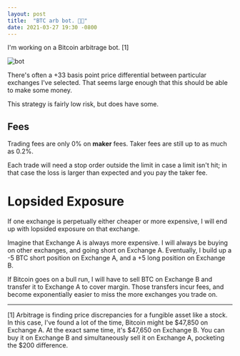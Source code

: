 ```yaml
---
layout: post
title:  "BTC arb bot. 🤖🦾"
date: 2021-03-27 19:30 -0800
---
```


I'm working on a Bitcoin arbitrage bot. [1]

![bot](http://www.huntermonk.com/img/bot.png)

There's often a +33 basis point price differential between particular exchanges I've selected. That seems large enough that this should be able to make some money.

This strategy is fairly low risk, but does have some.

## Fees
Trading fees are only 0% on **maker** fees. Taker fees are still up to as much as 0.2%. 

Each trade will need a stop order outside the limit in case a limit isn't hit; in that case the loss is larger than expected and you pay the taker fee.

# Lopsided Exposure
If one exchange is perpetually either cheaper or more expensive, I will end up with lopsided exposure on that exchange.

Imagine that Exchange A is always more expensive. I will always be buying on other exchanges, and going short on Exchange A. Eventually, I build up a -5 BTC short position on Exchange A, and a +5 long position on Exchange B. 

If Bitcoin goes on a bull run, I will have to sell BTC on Exchange B and transfer it to Exchange A to cover margin. Those transfers incur fees, and become exponentially easier to miss the more exchanges you trade on.

---

[1] Arbitrage is finding price discrepancies for a fungible asset like a stock. In this case, I've found a lot of the time, Bitcoin might be $47,850 on Exchange A. At the exact same time, it's $47,650 on Exchange B. You can buy it on Exchange B and simultaneously sell it on Exchange A, pocketing the $200 difference.
